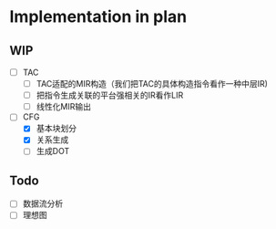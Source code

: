 # Implementation in plan

## WIP

- [ ] TAC
  - [ ] TAC适配的MIR构造（我们把TAC的具体构造指令看作一种中层IR)
  - [ ] 把指令生成关联的平台强相关的IR看作LIR
  - [ ] 线性化MIR输出

- [ ] CFG
  - [x] 基本块划分
  - [x] 关系生成
  - [ ] 生成DOT 

## Todo

- [ ] 数据流分析
- [ ] 理想图